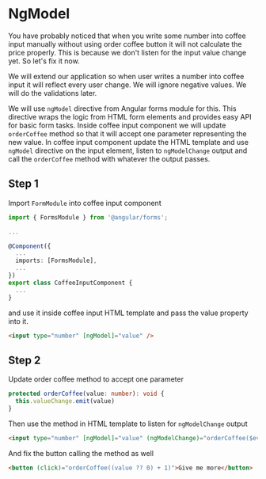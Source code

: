 # NgModel

You have probably noticed that when you write some number into coffee input manually without using
order coffee button it will not calculate the price properly. This is because we don't listen for
the input value change yet. So let's fix it now.

We will extend our application so when user writes a number into coffee input it will reflect every
user change. We will ignore negative values. We will do the validations later.

We will use `ngModel` directive from Angular forms module for this. This directive wraps the logic
from HTML form elements and provides easy API for basic form tasks. Inside coffee input component
we will update `orderCoffee` method so that it will accept one parameter representing the new value.
In coffee input component update the HTML template and use `ngModel` directive on the input element,
listen to `ngModelChange` output and call the `orderCoffee` method with whatever the output passes.

## Step 1

Import `FormModule` into coffee input component

```typescript
import { FormsModule } from '@angular/forms';

...

@Component({
  ...
  imports: [FormsModule],
  ...
})
export class CoffeeInputComponent {
  ...
}
```

and use it inside coffee input HTML template and pass the value property into it.

```html
<input type="number" [ngModel]="value" />
```

## Step 2

Update order coffee method to accept one parameter

```typescript
protected orderCoffee(value: number): void {
  this.valueChange.emit(value)
}
```

Then use the method in HTML template to listen for `ngModelChange` output

```html
<input type="number" [ngModel]="value" (ngModelChange)="orderCoffee($event)" />
```

And fix the button calling the method as well

```html
<button (click)="orderCoffee((value ?? 0) + 1)">Give me more</button>
```
